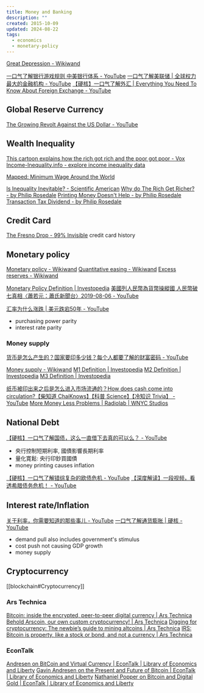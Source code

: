 ```yaml
---
title: Money and Banking
description: ""
created: 2015-10-09
updated: 2024-08-22
tags:
  - economics
  - monetary-policy
---
```


[Great Depression - Wikiwand](https://omni.wikiwand.com/en/Great_Depression)

[一口气了解银行游戏规则 中美银行体系 - YouTube](https://www.youtube.com/watch?v=MdIL4rxiYDM)
[一口气了解美联储 | 全球权力最大的金融机构 - YouTube](https://www.youtube.com/watch?v=iGz2uWl-kGc)
[【硬核】一口气了解外汇 | Everything You Need To Know About Foreign Exchange - YouTube](https://www.youtube.com/watch?v=NM1hSguZ4fI)

## Global Reserve Currency

[The Growing Revolt Against the US Dollar - YouTube](https://www.youtube.com/watch?v=g6rFff2MAxM)

## Wealth Inequality

[This cartoon explains how the rich got rich and the poor got poor - Vox](http://www.vox.com/2016/5/23/11704246/wealth-inequality-cartoon)
[Income-Inequality.info - explore income inequality data](https://income-inequality.info/)

[Mapped: Minimum Wage Around the World](https://www.visualcapitalist.com/minimum-wage-around-the-world/)

[Is Inequality Inevitable? - Scientific American](https://www.scientificamerican.com/article/is-inequality-inevitable/)
[Why do The Rich Get Richer? - by Philip Rosedale](https://philiprosedale.substack.com/p/why-do-the-rich-get-richer?s=r)
[Printing Money Doesn't Help - by Philip Rosedale](https://philiprosedale.substack.com/p/printing-money-doesnt-help?s=r)
[Transaction Tax Dividend - by Philip Rosedale](https://philiprosedale.substack.com/p/transaction-tax-dividend?s=r)

## Credit Card

[The Fresno Drop - 99% Invisible](http://99percentinvisible.org/episode/the-fresno-drop/) credit card history

## Monetary policy

[Monetary policy - Wikiwand](https://omni.wikiwand.com/en/Monetary_policy)
[Quantitative easing - Wikiwand](https://omni.wikiwand.com/en/Quantitative_easing)
[Excess reserves - Wikiwand](https://omni.wikiwand.com/en/Excess_reserves)

[Monetary Policy Definition | Investopedia](http://www.investopedia.com/terms/m/monetarypolicy.asp)
[美國列人民幣為貨幣操縱國 人民幣破七真相〈蕭若元：蕭氏新聞台〉2019-08-06 - YouTube](https://www.youtube.com/watch?v=XNiXinL1Aqw)

[汇率为什么涨跌 | 美元跌宕50年 - YouTube](https://www.youtube.com/watch?v=Q73s8v_d46M)

- purchasing power parity
- interest rate parity

### Money supply

[货币是怎么产生的？国家要印多少钱？每个人都要了解的财富密码 - YouTube](https://www.youtube.com/watch?v=jW6AxaKjEmE)

[Money supply - Wikiwand](http://omni.wikiwand.com/en/Money_supply)
[M1 Definition | Investopedia](http://www.investopedia.com/terms/m/m1.asp)
[M2 Definition | Investopedia](http://www.investopedia.com/terms/m/m2.asp)
[M3 Definition | Investopedia](http://www.investopedia.com/terms/m/m3.asp)

[纸币被印出来之后是怎么进入市场流通的？How does cash come into circulation?【柴知道 ChaiKnows】【科普 Science】【冷知识 Trivia】 - YouTube](https://www.youtube.com/watch?v=JVGk6lxaGbc)
[More Money Less Problems | Radiolab | WNYC Studios](https://www.wnycstudios.org/podcasts/radiolab/articles/more-money-less-problems)

## National Debt

[【硬核】一口气了解国债，这么一直借下去真的可以么？ - YouTube](https://www.youtube.com/watch?v=D1W520QVS4I)

- 央行控制短期利率, 國債影響長期利率
- 量化寛鬆: 央行印鈔買國債
- money printing causes inflation

[【硬核】一口气了解错综复杂的欧债危机 - YouTube](https://www.youtube.com/watch?v=uyAEbrG4vaI)
[【深度解读】一段视频，看透希腊债务危机！ - YouTube](https://www.youtube.com/watch?v=BcgyPJWclEw)

## Interest rate/Inflation

[关于利率，你需要知道的那些事儿 - YouTube](https://www.youtube.com/watch?v=u3Q9BpZOhP8)
[一口气了解通货膨胀 | 硬核 - YouTube](https://www.youtube.com/watch?v=vHUZVwvvP7o)

- demand pull
  also includes government's stimulus
- cost push
  not causing GDP growth
- money supply

## Cryptocurrency

[[blockchain#Cryptocurrency]]

### Ars Technica

[Bitcoin: inside the encrypted, peer-to-peer digital currency | Ars Technica](http://arstechnica.com/tech-policy/2011/06/bitcoin-inside-the-encrypted-peer-to-peer-currency/)
[Behold Arscoin, our own custom cryptocurrency! | Ars Technica](http://arstechnica.com/business/2014/03/behold-arscoin-our-own-custom-cryptocurrency/)
[Digging for cryptocurrency: The newbie’s guide to mining altcoins | Ars Technica](http://arstechnica.com/business/2014/03/digging-for-cryptocurrency-the-newbies-guide-to-mining-altcoins/)
[IRS: Bitcoin is property, like a stock or bond, and not a currency | Ars Technica](http://arstechnica.com/tech-policy/2014/03/irs-bitcoin-is-property-like-a-stock-or-bond-and-not-a-currency/)

### EconTalk

[Andresen on BitCoin and Virtual Currency | EconTalk | Library of Economics and Liberty](http://www.econtalk.org/archives/2011/04/andresen_on_bit.html)
[Gavin Andresen on the Present and Future of Bitcoin | EconTalk | Library of Economics and Liberty](http://www.econtalk.org/archives/2014/05/gavin_andresen.html)
[Nathaniel Popper on Bitcoin and Digital Gold | EconTalk | Library of Economics and Liberty](http://www.econtalk.org/archives/2015/06/nathaniel_poppe.html)
